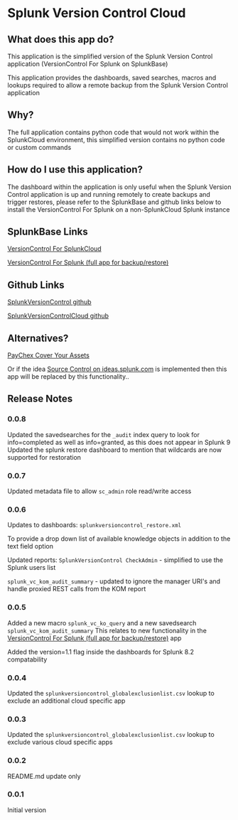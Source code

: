 # Splunk Version Control Cloud

## What does this app do?

This application is the simplified version of the Splunk Version Control application (VersionControl For Splunk on SplunkBase)

This application provides the dashboards, saved searches, macros and lookups required to allow a remote backup from the Splunk Version Control application

## Why?
The full application contains python code that would not work within the SplunkCloud environment, this simplified version contains no python code or custom commands

## How do I use this application? 

The dashboard within the application is only useful when the Splunk Version Control application is up and running remotely to create backups and trigger restores, please refer to the SplunkBase and github links below to install the VersionControl For Splunk on a non-SplunkCloud Splunk instance

## SplunkBase Links
[VersionControl For SplunkCloud](https://splunkbase.splunk.com/app/5061)

[VersionControl For Splunk (full app for backup/restore)](https://splunkbase.splunk.com/app/4355)

## Github Links
[SplunkVersionControl github](https://github.com/gjanders/SplunkVersionControl)

[SplunkVersionControlCloud github](https://github.com/gjanders/SplunkVersionControlCloud)

## Alternatives?
[PayChex Cover Your Assets](https://github.com/paychex/Splunk.Conf19)

Or if the idea [Source Control on ideas.splunk.com](https://ideas.splunk.com/ideas/E-I-7) is implemented then this app will be replaced by this functionality..

## Release Notes 
### 0.0.8
Updated the savedsearches for the `_audit` index query to look for info=completed as well as info=granted, as this does not appear in Splunk 9
Updated the splunk restore dashboard to mention that wildcards are now supported for restoration

### 0.0.7
Updated metadata file to allow `sc_admin` role read/write access

### 0.0.6
Updates to dashboards:
`splunkversioncontrol_restore.xml`

To provide a drop down list of available knowledge objects in addition to the text field option

Updated reports:
`SplunkVersionControl CheckAdmin` - simplified to use the Splunk users list

`splunk_vc_kom_audit_summary` - updated to ignore the manager URI's and handle proxied REST calls from the KOM report

### 0.0.5
Added a new macro `splunk_vc_ko_query` and a new savedsearch `splunk_vc_kom_audit_summary`
This relates to new functionality in the [VersionControl For Splunk (full app for backup/restore)](https://splunkbase.splunk.com/app/4355) app

Added the version=1.1 flag inside the dashboards for Splunk 8.2 compatability

### 0.0.4
Updated the `splunkversioncontrol_globalexclusionlist.csv` lookup to exclude an additional cloud specific app

### 0.0.3
Updated the `splunkversioncontrol_globalexclusionlist.csv` lookup to exclude various cloud specific apps

### 0.0.2
README.md update only

### 0.0.1
Initial version
